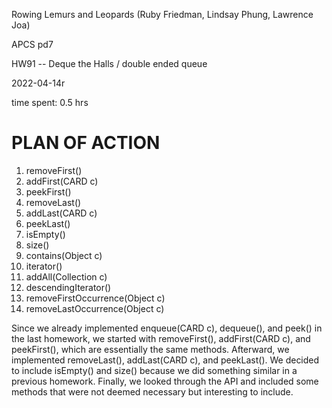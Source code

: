 Rowing Lemurs and Leopards (Ruby Friedman, Lindsay Phung, Lawrence Joa)

APCS pd7

HW91 -- Deque the Halls / double ended queue

2022-04-14r

time spent: 0.5 hrs

# PLAN OF ACTION

1. removeFirst()
2. addFirst(CARD c)
3. peekFirst()
4. removeLast()
5. addLast(CARD c)
6. peekLast()
7. isEmpty()
8. size()
9. contains(Object c)
10. iterator()
11. addAll(Collection<CARD> c)
12. descendingIterator()
13. removeFirstOccurrence(Object c)
14. removeLastOccurrence(Object c)

Since we already implemented enqueue(CARD c), dequeue(), and peek() in the last homework, we started with removeFirst(), addFirst(CARD c), and peekFirst(), which are essentially the same methods. Afterward, we implemented removeLast(), addLast(CARD c), and peekLast(). We decided to include isEmpty() and size() because we did something similar in a previous homework. Finally, we looked through the API and included some methods that were not deemed necessary but interesting to include.
